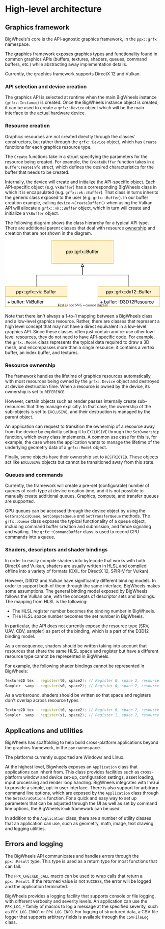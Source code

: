 # High-level architecture

## Graphics framework

BigWheels's core is the API-agnostic graphics framework, in the `ppx::grfx` namespace.

The graphics framework exposes graphics types and functionality found in common graphics APIs (buffers, textures, shaders, queues, command buffers, etc.) while abstracting away implementation details.

Currently, the graphics framework supports DirectX 12 and Vulkan.

### API selection and device creation

The graphics API is selected at runtime when the main BigWheels instance (`grfx::Instance`) is created. Once the BigWheels instance object is created, it can be used to create a `grfx::Device` object which will be the main interface to the actual hardware device.

### Resource creation

Graphics resources are not created directly through the classes' constructors, but rather through the `grfx::Device` object, which has `Create` functions for each graphics resource type.

The `Create` functions take in a struct specifying the parameters for the resource being created. For example, the `CreateBuffer` function takes in a `BufferCreateInfo` struct, which defines the desired characteristics for the buffer that needs to be created.

Internally, the device will create and initialize the API-specific object. Each API-specific object (e.g. `VkBuffer`) has a corresponding BigWheels class in which it is encapsulated (e.g. `grfx::vk::Buffer`). That class in turns inherits the generic class exposed to the user (e.g. `grfx::Buffer`). In our buffer creation example, calling `device->CreateBuffer()` when using the Vulkan API will allocate a `grfx::vk::Buffer` object, which in turn will create and initialize a `VkBuffer` object.

The following diagram shows the class hierarchy for a typical API type. There are additional parent classes that deal with resource [ownership](#resource-ownership) and creation that are not shown in the diagram.

![Object hierarchy diagram](media/ObjectHierarchy.svg)

Note that there isn't always a 1-to-1 mapping between a BigWheels class and a low-level graphics resource. Rather, there are classes that represent a high level concept that may not have a direct equivalent in a low-level graphics API. Since these classes often just contain and re-use other low-level resources, they do not need to have API-specific code. For example, the `grfx::Model` class represents the typical data required to draw a 3D mesh, and encompasses more than a single resource: it contains a vertex buffer, an index buffer, and textures.

### Resource ownership

The framework handles the lifetime of graphics resources automatically, with most resources being owned by the `grfx::Device` object and destroyed at device destruction time. When a resource is owned by the device, its ownership is set to `REFERENCE`.

However, certain objects such as render passes internally create sub-resources that they manage explicitly. In that case, the ownership of the sub-objects is set to `EXCLUSIVE`, and their destruction is managed by the parent object.

An application can request to transition the ownership of a resource away from the device by explicitly setting it to `EXCLUSIVE` through the `SetOwnership` function, which every class implements. A common use case for this is, for example, the case where the application wants to manage the lifetime of the underlying geometry data of a `grfx::Model` object.

Finally, some objects have their ownership set to `RESTRICTED`. These objects act like `EXCLUSIVE` objects but cannot be transitioned away from this state.

### Queues and commands

Currently, the framework will create a pre-set (configurable) number of queues of each type at device creation time, and it is not possible to manually create additional queues. Graphics, compute, and transfer queues are supported.

GPU queues can be accessed through the device object by using the `GetGraphicsQueue`, `GetComputeQueue` and `GetTransferQueue` methods. The `grfx::Queue` class exposes the typical functionality of a queue object, including command buffer creation and submission, and fence signaling and waiting. The `grfx::CommandBuffer` class is used to record GPU commands into a queue.

### Shaders, descriptors and shader bindings

In order to easily compile shaders into bytecode that works with both DirectX and Vulkan, shaders are usually written in HLSL and compiled offline into a variety of formats (DXIL for DirectX 12, SPIR-V for Vulkan).

However, D3D12 and Vulkan have significantly different binding models. In order to support both of them through the same interface, BigWheels makes some assumptions. The general binding model exposed by BigWheels follows the Vulkan one, with the concepts of descriptor sets and bindings. The mapping from HLSL is the following:

- The HLSL register number becomes the binding number in BigWheels.
- THe HLSL space number becomes the set number in BigWheels.

In particular, the API does not currently expose the resource type (SRV, UAV, CBV, sampler) as part of the binding, which is a part of the D3D12 binding model.

As a consequence, shaders should be written taking into account that resources that share the same HLSL space and register but have a different resource type cannot be represented in BigWheels.

For example, the following shader bindings cannot be represented in BigWheels:

```c++
Texture2D tex : register(t0, space2); // Register 0, space 2, resource type: SRV
Sampler  samp : register(s0, space2); // Register 0, space 2, resource type: Sampler
```

As a workaround, shaders should be written so that space and registers don't overlap across resource types:

```c++
Texture2D tex : register(t0, space2); // Register 0, space 2, resource type: SRV
Sampler  samp : register(s1, space2); // Register 1, space 2, resource type: Sampler
```

## Applications and utilities

BigWheels has scaffolding to help build cross-platform applications beyond the graphics framework, in the `ppx` namespace.

The platforms currently supported are Windows and Linux.

At the highest level, Bigwheels exposes an `Application` class that applications can inherit from. This class provides facilities such as cross-platform window and device set-up, configuration settings, asset loading, input processing and render loop handling. BigWheels integrates with ImGui to provide a simple, opt-in user interface. There is also support for arbitrary command line options, which are exposed by the `Application` class through the `GetExtraOptions` function. For a quick and easy way to set up parameters that can be adjusted through the UI as well as set by command line options, the BigWheels `Knob` framework can be used.

In addition to the `Application` class, there are a number of utility classes that an application can use, such as geometry, math, image, text drawing and logging utilities.

## Errors and logging

The BigWheels API communicates and handles errors through the `ppx::Result` type. This type is used as a return type for most functions that can fail.

The `PPX_CHECKED_CALL` macro can be used to wrap calls that return a `ppx::Result`. If the returned value is not `SUCCESS`, the error will be logged and the application terminated.

BigWheels provides a logging facility that supports console or file logging, with different verbosity and severity levels. An application can use the `PPX_LOG_*` family of macros to log a message at the specified severity, such as `PPX_LOG_ERROR` or `PPX_LOG_INFO`. For logging of structured data, a CSV file logger that supports arbitrary fields is available through the `CSVFileLog` class.
